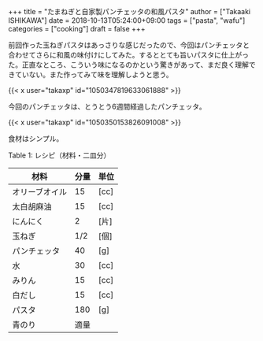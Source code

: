 +++
title = "たまねぎと自家製パンチェッタの和風パスタ"
author = ["Takaaki ISHIKAWA"]
date = 2018-10-13T05:24:00+09:00
tags = ["pasta", "wafu"]
categories = ["cooking"]
draft = false
+++

前回作った玉ねぎパスタはあっさりな感じだったので、今回はパンチェッタと合わせてさらに和風の味付けにしてみた。するととても旨いパスタに仕上がった。正直なところ、こういう味になるのかという驚きがあって、まだ良く理解できていない。また作ってみて味を理解しようと思う。  

{{< x user="takaxp" id="1050347819633061888" >}}  

今回のパンチェッタは、とうとう6週間経過したパンチェッタ。  

{{< x user="takaxp" id="1050350153826091008" >}}  

食材はシンプル。  

<div class="table-caption">
  <span class="table-number">Table 1</span>:
  レシピ（材料・二皿分）
</div>

| 材料    | 分量 | 単位 |
|-------|----|----|
| オリーブオイル | 15  | [cc] |
| 太白胡麻油 | 15  | [cc] |
| にんにく | 2   | [片] |
| 玉ねぎ  | 1/2 | [個] |
| パンチェッタ | 40  | [g]  |
| 水      | 30  | [cc] |
| みりん  | 15  | [cc] |
| 白だし  | 15  | [cc] |
| パスタ  | 180 | [g]  |
| 青のり  | 適量 |      |
